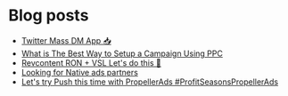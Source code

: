 # Blog posts
<!-- BLOG-POST-LIST:START -->
- [Twitter Mass DM App 📥](https://afflift.com/f/threads/twitter-mass-dm-app-%F0%9F%93%A5.9954/)
- [What is The Best Way to Setup a Campaign Using PPC](https://afflift.com/f/threads/what-is-the-best-way-to-setup-a-campaign-using-ppc.9953/)
- [Revcontent RON + VSL Let&#39;s do this 🚀](https://afflift.com/f/threads/revcontent-ron-vsl-lets-do-this-%F0%9F%9A%80.9662/)
- [Looking for Native ads partners](https://afflift.com/f/threads/looking-for-native-ads-partners.9951/)
- [Let&#39;s try Push this time with PropellerAds #ProfitSeasonsPropellerAds](https://afflift.com/f/threads/lets-try-push-this-time-with-propellerads-profitseasonspropellerads.9952/)
<!-- BLOG-POST-LIST:END -->
